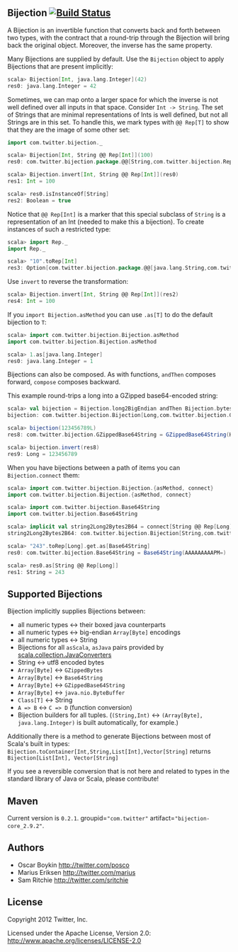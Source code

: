 ## Bijection [![Build Status](https://secure.travis-ci.org/twitter/bijection.png)](http://travis-ci.org/twitter/bijection)

A Bijection is an invertible function that converts back and forth between two types, with
the contract that a round-trip through the Bijection will bring back the original object. Moreover,
the inverse has the same property.

Many Bijections are supplied by default. Use the `Bijection` object to apply Bijections that are present implicitly:

```scala
scala> Bijection[Int, java.lang.Integer](42)
res0: java.lang.Integer = 42
```

Sometimes, we can map onto a larger space for which the inverse is not well defined over all inputs
in that space. Consider `Int -> String`. The set of Strings that are minimal representations of Ints
is well defined, but not all Strings are in this set. To handle this, we mark types with `@@ Rep[T]`
to show that they are the image of some other set:

```scala
import com.twitter.bijection._

scala> Bijection[Int, String @@ Rep[Int]](100)
res0: com.twitter.bijection.package.@@[String,com.twitter.bijection.Rep[Int]] = 100

scala> Bijection.invert[Int, String @@ Rep[Int]](res0)
res1: Int = 100

scala> res0.isInstanceOf[String]
res2: Boolean = true
```
Notice that `@@ Rep[Int]` is a marker that this special subclass of `String` is a representation
of an Int (needed to make this a bijection).  To create instances of such a restricted type:

```scala
scala> import Rep._
import Rep._

scala> "10".toRep[Int]
res3: Option[com.twitter.bijection.package.@@[java.lang.String,com.twitter.bijection.Rep[Int]]] = Some(10)
```

Use `invert` to reverse the transformation:

```scala
scala> Bijection.invert[Int, String @@ Rep[Int]](res2)
res4: Int = 100
```

If you `import Bijection.asMethod` you can use `.as[T]` to do the default bijection to `T`:

```scala
scala> import com.twitter.bijection.Bijection.asMethod
import com.twitter.bijection.Bijection.asMethod

scala> 1.as[java.lang.Integer]
res0: java.lang.Integer = 1
```

Bijections can also be composed. As with functions, `andThen` composes forward, `compose` composes backward.

This example round-trips a long into a GZipped base64-encoded string:

```scala
scala> val bijection = Bijection.long2BigEndian andThen Bijection.bytes2GZippedBase64
bijection: com.twitter.bijection.Bijection[Long,com.twitter.bijection.GZippedBase64String] = <function1>

scala> bijection(123456789L)
res8: com.twitter.bijection.GZippedBase64String = GZippedBase64String(H4sIAAAAAAAAAGNgYGBgjz4rCgBpa5WLCAAAAA==)

scala> bijection.invert(res8)
res9: Long = 123456789
```

When you have bijections between a path of items you can `Bijection.connect` them:

```scala
scala> import com.twitter.bijection.Bijection.{asMethod, connect}
import com.twitter.bijection.Bijection.{asMethod, connect}

scala> import com.twitter.bijection.Base64String
import com.twitter.bijection.Base64String

scala> implicit val string2Long2Bytes2B64 = connect[String @@ Rep[Long],Long,Array[Byte],Base64String]
string2Long2Bytes2B64: com.twitter.bijection.Bijection[String,com.twitter.bijection.Base64String] = <function1>

scala> "243".toRep[Long].get.as[Base64String]
res0: com.twitter.bijection.Base64String = Base64String(AAAAAAAAAPM=)

scala> res0.as[String @@ Rep[Long]]
res1: String = 243
```

## Supported Bijections

Bijection implicitly supplies Bijections between:

* all numeric types <-> their boxed java counterparts
* all numeric types <-> big-endian `Array[Byte]` encodings
* all numeric types <-> String
* Bijections for all `asScala`, `asJava` pairs provided by [scala.collection.JavaConverters](http://www.scala-lang.org/api/current/scala/collection/JavaConverters$.html)
* String <-> utf8 encoded bytes
* `Array[Byte]` <-> `GZippedBytes`
* `Array[Byte]` <-> `Base64String`
* `Array[Byte]` <-> `GZippedBase64String`
* `Array[Byte]` <-> `java.nio.ByteBuffer`
* `Class[T]` <-> String
* `A => B` <-> `C => D` (function conversion)
* Bijection builders for all tuples. (`(String,Int)` <-> `(Array[Byte], java.lang.Integer)` is built automatically, for example.)

Additionally there is a method to generate Bijections between most of Scala's built in types:
```Bijection.toContainer[Int,String,List[Int],Vector[String]``` returns
```Bijection[List[Int], Vector[String]```

If you see a reversible conversion that is not here and related to types in the standard library
of Java or Scala, please contribute!

## Maven

Current version is `0.2.1`. groupid=`"com.twitter"` artifact=`"bijection-core_2.9.2"`.

## Authors

* Oscar Boykin <http://twitter.com/posco>
* Marius Eriksen <http://twitter.com/marius>
* Sam Ritchie <http://twitter.com/sritchie>

## License

Copyright 2012 Twitter, Inc.

Licensed under the Apache License, Version 2.0: http://www.apache.org/licenses/LICENSE-2.0
